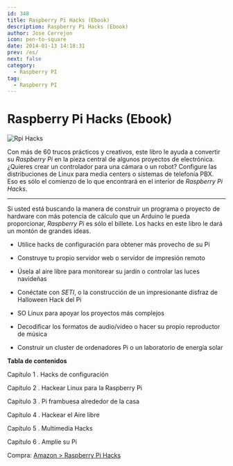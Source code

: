 ```yaml
---
id: 348
title: Raspberry Pi Hacks (Ebook)
description: Raspberry Pi Hacks (Ebook)
author: Jose Cerrejon
icon: pen-to-square
date: 2014-01-13 14:18:31
prev: /es/
next: false
category:
  - Raspberry PI
tag:
  - Raspberry PI
---
```


# Raspberry Pi Hacks (Ebook)

![Rpi Hacks](/images/2014/01/rpihacks.jpg)

Con más de 60 trucos prácticos y creativos, este libro le ayuda a convertir su *Raspberry Pi* en la pieza central de algunos proyectos de electrónica. ¿Quieres crear un controlador para una cámara o un robot? Configure las distribuciones de Linux para media centers o sistemas de telefonía PBX. Eso es sólo el comienzo de lo que encontrará en el interior de *Raspberry Pi Hacks*.

- - -
Si usted está buscando la manera de construir un programa o proyecto de hardware con más potencia de cálculo que un Arduino le pueda proporcionar, *Raspberry Pi* es sólo el billete. Los hacks en este libro le dará un montón de grandes ideas.

* Utilice hacks de configuración para obtener más provecho de su Pi

* Construye tu propio servidor web o servidor de impresión remoto

* Úsela al aire libre para monitorear su jardín o controlar las luces navideñas

* Conéctate con *SETI*, o la construcción de un impresionante disfraz de Halloween Hack del Pi

* SO Linux para apoyar los proyectos más complejos

* Decodificar los formatos de audio/vídeo o hacer su propio reproductor de música 

* Construir un cluster de ordenadores Pi o un laboratorio de energía solar

**Tabla de contenidos**

Capítulo 1 . Hacks de configuración

Capítulo 2 . Hackear Linux para la Raspberry Pi

Capítulo 3 . Pi frambuesa alrededor de la casa

Capítulo 4 . Hackear el Aire libre

Capítulo 5 . Multimedia Hacks

Capítulo 6 . Amplíe su Pi

Compra: [Amazon > Raspberry Pi Hacks](http://www.amazon.com/Raspberry-Pi-Hacks-Inexpensive-Computer/dp/1449362346)